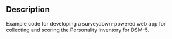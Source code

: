 ## Description
Example code for developing a surveydown-powered web app for collecting and scoring the Personality Inventory for DSM-5.
